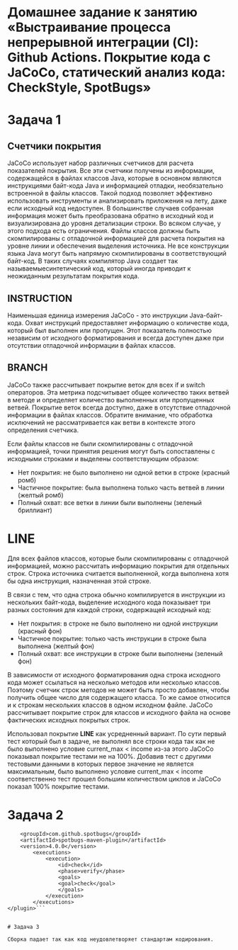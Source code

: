 # Домашнее задание к занятию «Выстраивание процесса непрерывной интеграции (CI): Github Actions. Покрытие кода с JaCoCo, статический анализ кода: CheckStyle, SpotBugs»

# Задача 1

## Счетчики покрытия
JaCoCo использует набор различных счетчиков для расчета показателей покрытия. 
Все эти счетчики получены из информации, содержащейся в файлах классов Java, которые в основном являются инструкциями байт-кода Java и информацией отладки, необязательно встроенной в файлы классов. 
Такой подход позволяет эффективно использовать инструменты и анализировать приложения на лету, даже если исходный код недоступен. В большинстве случаев собранная информация может быть преобразована обратно в исходный код и визуализирована до уровня детализации строки. 
Во всяком случае, у этого подхода есть ограничения. Файлы классов должны быть скомпилированы с отладочной информацией для расчета покрытия на уровне линии и обеспечения выделения источника. Не все конструкции языка Java могут быть напрямую скомпилированы в соответствующий байт-код. 
В таких случаях компилятор Java создает так называемыесинтетический код, который иногда приводит к неожиданным результатам покрытия кода.

## INSTRUCTION
Наименьшая единица измерения JaCoCo - это инструкции Java-байт-кода. Охват инструкций предоставляет информацию о количестве кода, который был выполнен или пропущен. 
Этот показатель полностью независим от исходного форматирования и всегда доступен даже при отсутствии отладочной информации в файлах классов.

## BRANCH
JaCoCo также рассчитывает покрытие веток для всех if и switch операторов. 
Эта метрика подсчитывает общее количество таких ветвей в методе и определяет количество выполненных или пропущенных ветвей. 
Покрытие веток всегда доступно, даже в отсутствие отладочной информации в файлах классов. 
Обратите внимание, что обработка исключений не рассматривается как ветви в контексте этого определения счетчика.

Если файлы классов не были скомпилированы с отладочной информацией, точки принятия решения могут быть сопоставлены с исходными строками и выделены соответствующим образом:

* Нет покрытия: не было выполнено ни одной ветки в строке (красный ромб)
* Частичное покрытие: была выполнена только часть ветвей в линии (желтый ромб)
* Полный охват: все ветки в линии были выполнены (зеленый бриллиант)

# LINE

Для всех файлов классов, которые были скомпилированы с отладочной информацией, можно рассчитать информацию покрытия для отдельных строк. 
Строка источника считается выполненной, когда выполнена хотя бы одна инструкция, назначенная этой строке.

В связи с тем, что одна строка обычно компилируется в инструкции из нескольких байт-кода, выделение исходного кода показывает три разных состояния для каждой строки, содержащей исходный код:

* Нет покрытия: в строке не было выполнено ни одной инструкции (красный фон)
* Частичное покрытие: только часть инструкции в строке была выполнена (желтый фон)
* Полный охват: все инструкции в строке были выполнены (зеленый фон)

В зависимости от исходного форматирования одна строка исходного кода может ссылаться на несколько методов или несколько классов. 
Поэтому счетчик строк методов не может быть просто добавлен, чтобы получить общее число для содержащего класса. 
То же самое относится и к строкам нескольких классов в одном исходном файле. 
JaCoCo рассчитывает покрытие строк для классов и исходного файла на основе фактических исходных покрытых строк.

Использовал покрытие **LINE** как усредненный вариант. По сути первый тест который был в задаче, не выполнял все строки кода так как не было выполнено условие current_max < income 
из-за этого JaCoCo показывал покрытие тестами не на 100%. Добавив тест с другими тестовыми данными в которых первое значение не является максимальным, было выполнено условие current_max < income 
соответственно тест прошел большим количеством циклов и JaCoCo показал 100% покрытие тестами.

# Задача 2

```<plugin>
	<groupId>com.github.spotbugs</groupId>	
	<artifactId>spotbugs-maven-plugin</artifactId>	
	<version>4.0.0</version>	
		<executions>
			<execution>			
				<id>check</id>				
				<phase>verify</phase>				
				<goals>				
				<goal>check</goal>				
				</goals>				
			</execution>			
		</executions>		
</plugin>```


# Задача 3

Сборка падает так как код неудовлетворяет стандартам кодирования.
